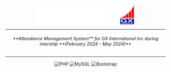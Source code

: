 <div align=center> 
 
 <img align=center src="storage/logo2.png"> 

</div>

<hr>
<h6 align=center>**Attendance Management System** for GX International Inc during intership **(February 2024 - May 2024)**</h6>
<hr>
<div align=center> 
 
![PHP](https://img.shields.io/badge/php-%23777BB4.svg?style=for-the-badge&logo=php&logoColor=white) ![MySQL](https://img.shields.io/badge/mysql-4479A1.svg?style=for-the-badge&logo=mysql&logoColor=white) ![Bootstrap](https://img.shields.io/badge/bootstrap-%238511FA.svg?style=for-the-badge&logo=bootstrap&logoColor=white)

 </div>
